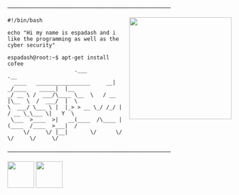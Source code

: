 ─────────────────────────────────────
</p>

<img align='right' src="https://media.discordapp.net/attachments/843529222949699614/846422795310727228/Sans_titre20.jpg?width=910&height=910" width="230">


```shell
#!/bin/bash

echo "Hi my name is espadash and i like the programming as well as the cyber security"

espadash@root:~$ apt-get install cofee
                     .___             .__     
  ____   _________________     __| _/____    _____|  |__  
_/ __ \ /  ___/\____ \__  \   / __ |\__  \  /  ___/  |  \ 
\  ___/ \___ \ |  |_> > __ \_/ /_/ | / __ \_\___ \|   Y  \
 \___  >____  >|   __(____  /\____ |(____  /____  >___|  /
     \/     \/ |__|       \/      \/     \/     \/     \/ 
```

─────────────────────────────────────

<a href="https://discord.com/invite/vd9vTvvk3U"><img src="https://upload.wikimedia.org/wikipedia/fr/thumb/0/05/Discord.svg/1200px-Discord.svg.png" width="60"></a> <a
href="https://twitter.com/espadash64"><img src="http://assets.stickpng.com/images/580b57fcd9996e24bc43c53e.png" width="60"></a>


